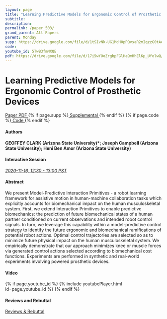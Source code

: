```yaml
---
layout: page
title: "Learning Predictive Models for Ergonomic Control of Prosthetic Devices"
subtitle: 
description:
permalink: /paper_503/
grand_parent: All Papers
parent: Monday
supp: https://drive.google.com/file/d/1tSIvNk-UG1MdH0pPQvsaR2mIqzzG0tAe/view
code: 
youtube_id: 5TwB3fmNXQE
pdf: https://drive.google.com/file/d/17i5wYOoZrgbpFGlHaQmHhElKp_UfolwQ/view
---
```


# Learning Predictive Models for Ergonomic Control of Prosthetic Devices

<a href="https://drive.google.com/file/d/17i5wYOoZrgbpFGlHaQmHhElKp_UfolwQ/view" target="_blank" rel="noopener noreferrer" class="btn btn-blue"><i class="fa fa-file-text-o" aria-hidden="true"></i> Paper PDF </a> {% if page.supp %}<a href="https://drive.google.com/file/d/1tSIvNk-UG1MdH0pPQvsaR2mIqzzG0tAe/view" target="_blank" rel="noopener noreferrer" class="btn btn-green"><i class="fa fa-file-text-o" aria-hidden="true"></i> Supplemental </a>{% endif %} {% if page.code %}<a href="" target="_blank" rel="noopener noreferrer" class="btn"><i class="fa fa-github" aria-hidden="true"></i> Code </a>{% endif %} 

#### Authors
**GEOFFEY CLARK (Arizona State University)*; Joseph Campbell (Arizona State University); Heni Ben Amor (Arizona State University)**

#### Interactive Session
<a href="https://pheedloop.com/corl2020/virtual/?page=sessions&section=SES1AMRGLZ7ONQB1D" target="_blank" rel="noopener noreferrer"><em>2020-11-16, 12:30 - 13:00 PST </em></a>

#### Abstract
We present Model-Predictive Interaction Primitives - a robot learning framework for assistive motion in human-machine collaboration tasks which explicitly accounts for biomechanical impact on the human musculoskeletal system. First, we extend Interaction Primitives to enable predictive biomechanics: the prediction of future biomechanical states of a human partner conditioned on current observations and intended robot control signals. In turn, we leverage this capability within a model-predictive control strategy to identify the future ergonomic and biomechanical ramifications of potential robot actions. Optimal control trajectories are selected so as to minimize future physical impact on the human musculoskeletal system. We empirically demonstrate that our approach minimizes knee or muscle forces via generated control actions selected according to biomechanical cost functions. Experiments are performed in synthetic and real-world experiments involving powered prosthetic devices.

#### Video
{% if page.youtube_id %}
{% include youtubePlayer.html id=page.youtube_id %}
{% endif %}

#### Reviews and Rebuttal
<a href="https://drive.google.com/file/d/1bEGH2eiSL3wwfnOnjVOZdE4ANUI_1MRe/view" target="_blank" rel="noopener noreferrer" class="btn btn-purple"><i class="fa fa-pencil-square-o" aria-hidden="true"></i> Reviews & Rebuttal </a>

